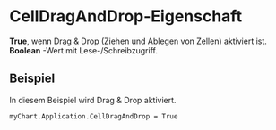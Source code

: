
# CellDragAndDrop-Eigenschaft

 **True**, wenn Drag &amp; Drop (Ziehen und Ablegen von Zellen) aktiviert ist. **Boolean** -Wert mit Lese-/Schreibzugriff.


## Beispiel

In diesem Beispiel wird Drag &amp; Drop aktiviert.


```
myChart.Application.CellDragAndDrop = True
```

